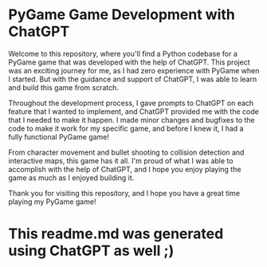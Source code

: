 # PyGame Game Development with ChatGPT

Welcome to this repository, where you'll find a Python codebase for a PyGame game that was developed with the help of ChatGPT. This project was an exciting journey for me, as I had zero experience with PyGame when I started. But with the guidance and support of ChatGPT, I was able to learn and build this game from scratch.

Throughout the development process, I gave prompts to ChatGPT on each feature that I wanted to implement, and ChatGPT provided me with the code that I needed to make it happen. I made minor changes and bugfixes to the code to make it work for my specific game, and before I knew it, I had a fully functional PyGame game!

From character movement and bullet shooting to collision detection and interactive maps, this game has it all. I'm proud of what I was able to accomplish with the help of ChatGPT, and I hope you enjoy playing the game as much as I enjoyed building it.

Thank you for visiting this repository, and I hope you have a great time playing my PyGame game!



# This readme.md was generated using ChatGPT as well ;)
